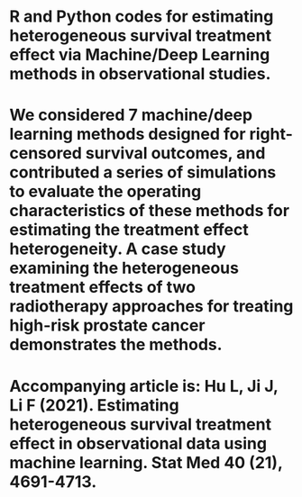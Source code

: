 # R and Python codes for estimating heterogeneous survival treatment effect via Machine/Deep Learning methods in observational studies. 
# We considered 7 machine/deep learning methods designed for right-censored survival outcomes, and contributed a series of simulations to evaluate the operating characteristics of these methods for estimating the treatment effect heterogeneity. A case study examining the heterogeneous treatment effects of two radiotherapy approaches for treating high-risk prostate cancer demonstrates the methods.  
# Accompanying article is: Hu L, Ji J, Li F (2021). Estimating heterogeneous survival treatment effect in observational data using machine learning. Stat Med 40 (21), 4691-4713. 
